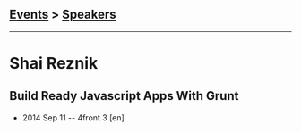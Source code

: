 ## [Events](../README.md) > [Speakers](../speakers.md)
---

# Shai Reznik

## Build Ready Javascript Apps With Grunt
- 2014 Sep 11 -- 4front 3 [en]   
